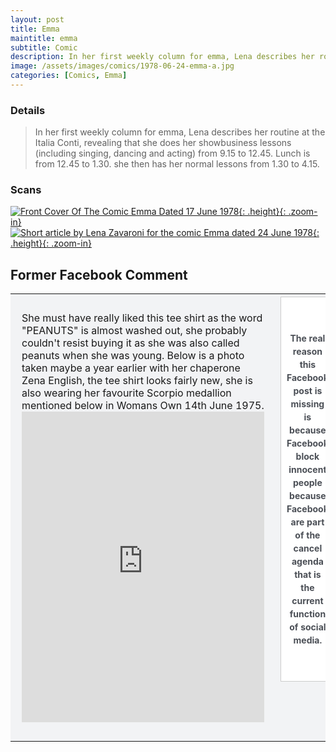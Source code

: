 ```yaml
---
layout: post
title: Emma
maintitle: emma
subtitle: Comic
description: In her first weekly column for emma, Lena describes her routine at the Italia Conti, revealing that she does her showbusiness lessons (including singing, dancing and acting) from 9.15 to 12.45. Lunch is from 12.45 to 1.30. she then has her normal lessons from 1.30 to 4.15.
image: /assets/images/comics/1978-06-24-emma-a.jpg
categories: [Comics, Emma]
---
```


### Details
> In her first weekly column for emma, Lena describes her routine at the Italia Conti, revealing that she does her showbusiness lessons (including singing, dancing and acting) from 9.15 to 12.45. Lunch is from 12.45 to 1.30. she then has her normal lessons from 1.30 to 4.15.

### Scans
[![Front Cover Of The Comic Emma Dated 17 June 1978](/assets/images/comics/1978-06-24-emma-a.jpg){: .height}{: .zoom-in}](/assets/images/comics/1978-06-24-emma-a.jpg)
[![Short article by Lena Zavaroni for the comic Emma dated 24 June 1978](/assets/images/comics/1978-06-24-emma-b.jpg){: .height}{: .zoom-in}](/assets/images/comics/1978-06-24-emma-b.jpg)

## Former Facebook Comment
<table>
<tr style="background-color:#f2f3f5;">
<td>
<p style="width:388px; padding:10px; background-color:#f2f3f5;">
She must have really liked this tee shirt as the word "PEANUTS" is almost washed out, she probably couldn't resist buying it as she was also called peanuts when she was young. Below is a photo taken maybe a year earlier with her chaperone Zena English, the tee shirt looks fairly new, she is also wearing her favourite Scorpio medallion mentioned below in Womans Own 14th June 1975.
<iframe src="https://www.facebook.com/plugins/post.php?href=https%3A%2F%2Fwww.facebook.com%2Fphoto.php%3Ffbid%3D875411056131987%26set%3Dp.875411056131987%26type%3D3%26av%3D311829398949967%26eav%3DAfaq50QGj-Pd6lKtoM5Es5RWysTHLZvgVy-nvoI19WJ2_vIRK_13yn3yC9E_viMNRhE%26theater&width=500&show_text=true&height=497&appId" width="388" height="497" style="border:none;overflow:hidden" scrolling="no" frameborder="0" allowTransparency="true" allow="encrypted-media"></iframe>
</p>
</td>

<td>
<p style="position: relative; top: -45px; background-color:#ffffff; color: #4b4f56; border: 1px solid #cccccc; font-size: 14px; font-weight: bold; line-height: 21px; padding: 55px 9px; text-align: center;">The real reason this Facebook post is missing is because Facebook block innocent people because Facebook are part of the cancel agenda that is the current function of social media.</p>
</td>
</tr>

<style>
.height {width:auto; height:551.56px;}
</style>

